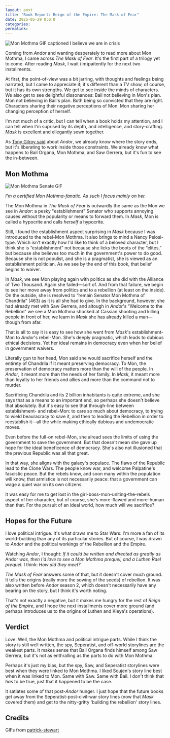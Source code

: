 ```yaml
---
layout: post
title: "Book Report: Reign of the Empire: The Mask of Fear"
date: 2025-05-29 0:0:0
categories:
permalink:
---
```

![Mon Mothma GIF captioned I believe we are in crisis](https://64.media.tumblr.com/c4d33ed76c892c2575d0a6e97945a9fd/bfd70f233281e18e-9e/s400x600/4c8dfc852e9470462e6491f3f1913bf7963c523d.gifv)

Coming from *Andor* and wanting desperately to read more about Mon Mothma, I came across *The Mask of Fear*. It's the first part of a trilogy yet to come. After reading *Mask*, I wait (im)paitently for the next two installments.

At first, the point-of-view was a bit jarring, with thoughts and feelings being narrated, but I came to appreciate it; it's different than a TV show, of course, but it has its own strengths. We get to see inside the minds of characters. We also get to see delightful dissonances: Bail not believing in Mon's plan. Mon not believing in Bail's plan. Both being so convicted that they are right. Characters sharing their negative perceptions of Mon. Mon sharing her changing perception of herself.

I'm not much of a critic, but I can tell when a book holds my attention, and I can tell when I'm suprised by its depth, and intelligence, and story-crafting. *Mask* is excellent and ellegantly sewn together.

As [Tony Gilroy said](https://www.youtube.com/watch?v=B-sI-Iz_zyo) about *Andor*, we already know where the story ends, but it's liberating to work inside those constraints. We already know what happens to Bail Organa, Mon Mothma, and Saw Gerrera, but it's fun to see the in-between.

## Mon Mothma
![Mon Mothma Senate GIF](/assets/media/mon-senate.gif)

*I'm a certified Mon Mothma-fanatic. As such I focus mainly on her.*

The Mon Mothma in *The Mask of Fear* is outwardly the same as the Mon we see in *Andor*: a pesky "establishment" Senator who supports annoying causes without the popularity or means to forward them. In *Mask*, Mon is called a hypocrite and calls *herself* a hypocrite.

Still, I found the establishment aspect surprising in *Mask* because I was introduced to the rebel-Mon Mothma. It also brings to mind a Nancy Pelosi-type. Which isn't exactly how I'd like to think of a beloved character, but I think she is “establishment” not because she licks the boots of the “elites,” but because she believes too much in the government's power to do good. Because she is not populist, and she is a pragmatist, she is viewed as an establishment politician. As we see by the end of this book, that belief begins to waiver.

In *Mask*, we see Mon playing again with politics as she did with the Alliance of Two Thousand. Again she failed—sort of. And from that failure, we begin to see her move away from politics and to a rebellion (at least on the inside). On the outside, she is resolved to “remain Senator Mon Mothma of Chandrila” (463) as it is all she had to give. In the background, however, she had already met with Saw Gerrera, and altough in *Andor*'s “Welcome to the Rebellion” we see a Mon Mothma shocked at Cassian shooting and killing people in front of her, we learn in *Mask* she has already killed a man—though from afar.

That is all to say it is easy to see how she went from *Mask*'s establishment-Mon to *Andor*'s rebel-Mon. She's deeply pragmatic, which leads to dubious ethical decisions. Yet her ideal remains in democracy even when her belief in government waivers.

Literally gun to her head, Mon said she would sacrifice herself and the entirety of Chandrila if it meant preserving democracy. To Mon, the preservation of democracy matters more than the will of the people. In *Andor*, it meant more than the needs of her family. In *Mask*, it meant more than loyalty to her friends and allies and more than the command not to murder.

Sacrificing Chandrila and its 2 billion inhabitants is quite extreme, and she says that as a means to an important end, so perhaps she doesn't believe that absolutely. But it's easy to see that through-line between establishment- and rebel-Mon: to care so much about democracy, to trying to wield beauracracy to save it, and then to leading the Rebellion in order to reestablish it—all the while making ethically dubious and undemocratic moves.

Even before the full-on rebel-Mon, she alread sees the limits of using the government to save the government. But that doesn't mean she gave up hope for the ideal beneficence of democracy. She's also not illusioned that the previous Republic was all that great.

In that way, she aligns with the galaxy's populace. The flaws of the Republic lead to the Clone Wars. The people know war, and welcome Palpatine's fascistic peace. But the rebels know, and soon many within the population will know, that armistice is not necessarily peace: that a government can wage a quiet war on its own citizens.

It was easy for me to get lost in the girl-boss-mon-uniting-the-rebels aspect of her character, but of course, she's more-flawed and more-human than that. For the pursuit of an ideal world, how much will we sacrifice?

## Hopes for the Future
I love political intrigue. It's what draws me to Star Wars: I'm more a fan of its world-building than any of its particular stories. But of course, I was drawn to *Andor* and the political workings of the Rebellion and the Empire.

Watching *Andor*, I thought: *If it could be written and directed as greatly as* Andor *was, then I'd love to see a Mon Mothma prequel, and a Luthen Rael prequel.* I think: *How did they meet?*

*The Mask of Fear* answers some of that, but it doesn't cover much ground. It tells the origins (really more the sowing of the seeds) of rebellion. It was also written before *Andor* season 2, which doesn't necessarily have any bearing on the story, but I think it's worth noting.

That's not exactly a negative, but it makes me hungry for the rest of *Reign of the Empire*, and I hope the next installments cover more ground (and perhaps introduces us to the origins of Luthen and Kleya's operations).

## Verdict
Love. Well, the Mon Mothma and political intrigue parts. While I think the story is still well written, the spy, Seperatist, and off-world storylines are the weakest parts. It makes sense that Bail Organa finds himself among Saw Gerrera, but it's not as enthralling as the parts to do with Mon Mothma.

Perhaps it's just my bias, but the spy, Saw, and Seperatist storylines were best when they were linked to Mon Mothma. I liked Soujen's story line best when it was linked to Mon. Same with Saw. Same with Bail. I don't think that *has* to be true, just that it happened to be the case.

It satiates some of that post-*Andor* hunger. I just hope that the future books get away from the Seperatist-post-civil-war story lines (now that *Mask* covered them) and get to the nitty-gritty 'building the rebellion' story lines.

## Credits
GIFs from [patrick-stewart](https://patrick-stewart.tumblr.com/)
